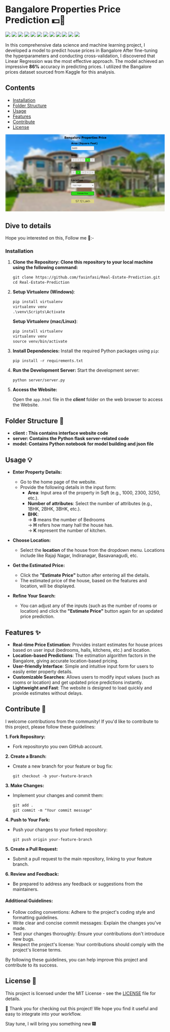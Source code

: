 # Bangalore Properties Price Prediction 💵🏡

<p>
<img src="https://img.shields.io/badge/Python-239120?logo=python&logoColor=white" />
<img src="https://img.shields.io/badge/numpy-%23013243.svg?logo=numpy&logoColor=white"/>
<img src="https://img.shields.io/badge/pandas-%23150458.svg?logo=pandas&logoColor=white"/>
<img src="https://img.shields.io/badge/Jupyter%20Notebook-Orange&logo=Jupyter"/>
<img src="https://img.shields.io/badge/Kaggle-blue?logo=kaggle&logoColor=white"/>
<img src="https://img.shields.io/badge/Flask-000000?logo=flask&logoColor=white" />
<img src="https://img.shields.io/badge/html5-E34F26?logo=html5&logoColor=white" />
<img src="https://img.shields.io/badge/css3-1572B6?logo=css3&logoColor=white" />
<img src="https://img.shields.io/badge/JavaScript-F7DF1E?logo=javascript&logoColor=white" />
<img src="https://img.shields.io/badge/GIT-E44C30?logo=git&logoColor=white" />
<img src="https://img.shields.io/badge/prettier-1A2C34?logo=prettier&logoColor=white" />
<img src="https://img.shields.io/badge/GitHub_Actions-563D7C?logo=github-actions&logoColor=white"/>
</p>

<p>In this comprehensive data science and machine learning project, I developed a model to predict house prices in Bangalore After fine-tuning the hyperparameters and conducting cross-validation, I discovered that Linear Regression was the most effective approach. The model achieved an impressive <b>86%</b> accuracy in predicting prices. I utilized the Bangalore prices dataset sourced from Kaggle for this analysis.</p>

## Contents
- [Installation](#installation)
- [Folder Structure](#folder-structure-)
- [Usage](#usage-)
- [Features](#features-)
- [Contribute](#contribute-)
- [License](#license-)

![](https://github.com/fasinfasi/Real-Estate-Prediction/blob/main/web_ui_img.png?raw=true)

## Dive to details
Hope you interested on this, Follow me 👞:-

### Installation

1. **Clone the Repository: Clone this repository to your local machine using the following command:**

    ```
    git clone https://github.com/fasinfasi/Real-Estate-Prediction.git
    cd Real-Estate-Prediction
   ```
2. **Setup Virtualenv (Windows)**:
   ```
   pip install virtualenv
   virtualenv venv
   .\venv\Scripts\Activate
   ```
   **Setup Virtualenv (mac/Linux)**:
   ```
   pip install virtualenv
   virtualenv venv
   source venv/bin/activate
   ```

3. **Install Dependencies:** Install the required Python packages using `pip`:
   ```
   pip install -r requirements.txt
   ```

4. **Run the Development Server:** Start the development server:
   ```
   python server/server.py
   ```

5. **Access the Website:** 

    Open the `app.html` file in the ***client*** folder on the web browser to access the Website.

## Folder Structure 📁

* <b>client : This contains interface  website code</b> 
* <b>server: Contains the Python flask server-related code</b>
* <b>model: Contains Python notebook for model building and json file</b>

## Usage 💡

- **Enter Property Details:**
  - Go to the home page of the website.
  - Provide the following details in the input form:
    - **Area**: Input area of the property in Sqft (e.g., 1000, 2300, 3250, etc.).
    - **Number of attributes**: Select the number of attributes (e.g., 1BHK, 2BHK, 3BHK, etc.).
    - **BHK**:<br>
      -> **B** means the number of Bedrooms<br>
      -> **H** refers how many hall the house has.<br>
      -> **K** represent the number of kitchen.<br>
  
- **Choose Location:**
  - Select the **location** of the house from the dropdown menu. Locations include like Rajaji Nagar, Indiranagar, Basavanagudi, etc.

- **Get the Estimated Price:**
  - Click the **"Estimate Price"** button after entering all the details.
  - The estimated price of the house, based on the features and location, will be displayed.

- **Refine Your Search:**
  - You can adjust any of the inputs (such as the number of rooms or location) and click the **"Estimate Price"** button again for an updated price prediction.

## Features ✨

- **Real-time Price Estimation**: Provides instant estimates for house prices based on user input (bedrooms, halls, kitchens, etc.) and location.
- **Location-based Predictions**: The estimation algorithm factors in the Bangalore, giving accurate location-based pricing.
- **User-friendly Interface**: Simple and intuitive input form for users to easily enter property details.
- **Customizable Searches**: Allows users to modify input values (such as rooms or location) and get updated price predictions instantly.
- **Lightweight and Fast**: The website is designed to load quickly and provide estimates without delays.

## Contribute 👬

I welcome contributions from the community! If you'd like to contribute to this project, please follow these guidelines:

**1. Fork Repository:**
  - Fork repositoryto you own GitHub account.

**2. Create a Branch:**
  - Create a new branch for your feature or bug fix:
    ```
    git checkout -b your-feature-branch
    ```
**3. Make Changes:**
  - Implement your changes and commit them:
    ```
    git add .
    git commit -m "Your commit message"
    ```
**4. Push to Your Fork:**
   - Push your changes to your forked repository:
     ```
     git push origin your-feature-branch
     ```
**5. Create a Pull Request:**
   - Submit a pull request to the main repository, linking to your feature branch.

**6. Review and Feedback:**
   - Be prepared to address any feedback or suggestions from the maintainers.

#### Additional Guidelines:
  - Follow coding conventions: Adhere to the project's coding style and formatting guidelines.
  - Write clear and concise commit messages: Explain the changes you've made.
  - Test your changes thoroughly: Ensure your contributions don't introduce new bugs.
  - Respect the project's license: Your contributions should comply with the project's license terms.

By following these guidelines, you can help improve this project and contribute to its success.

## License 📜

This project is licensed under the MIT License - see the [LICENSE](License) file for details.


💖 Thank you for checking out this project! We hope you find it useful and easy to integrate into your workflow.

Stay tune, I will bring you something new 🎆
